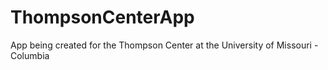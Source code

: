 # ThompsonCenterApp
App being created for the Thompson Center at the University of Missouri - Columbia
